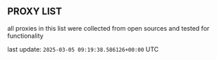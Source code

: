 ## PROXY LIST

all proxies in this list were collected from open sources and tested for functionality

last update: `2025-03-05 09:19:38.586126+00:00` UTC